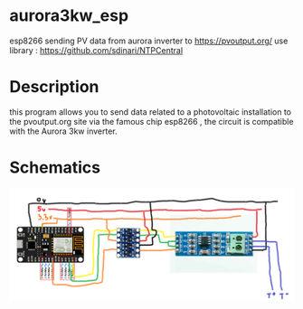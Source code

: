 # aurora3kw_esp
esp8266 sending PV data from aurora inverter to https://pvoutput.org/
use library : https://github.com/sdinari/NTPCentral


# Description
this program allows you to send data related to a photovoltaic installation to the pvoutput.org site 
via the famous chip esp8266 , the circuit is compatible with the Aurora 3kw inverter.

# Schematics

![Alt text](./aurora_esp2_schematic.png?raw=true "Title")
